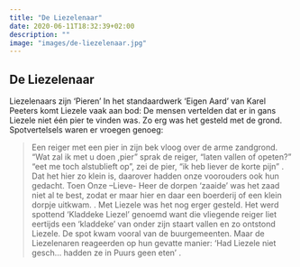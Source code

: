 ```yaml
---
title: "De Liezelenaar"
date: 2020-06-11T18:32:39+02:00
description: ""
image: "images/de-liezelenaar.jpg"
---
```

## De Liezelenaar

Liezelenaars zijn ‘Pieren’ In het standaardwerk ‘Eigen Aard’ van Karel Peeters komt Liezele vaak aan bod:
De mensen vertelden dat er in gans Liezele niet één pier te vinden was. Zo erg was het gesteld met de grond. Spotvertelsels waren er vroegen genoeg:
> Een reiger met een pier in zijn bek vloog over de arme zandgrond.
>“Wat zal ik met u doen ,pier” sprak de reiger, “laten vallen of opeten?” “eet me toch alstublieft op”, zei de pier, “ik heb liever de korte pijn” .
> Dat het hier zo klein is, daarover hadden onze voorouders ook hun gedacht. Toen Onze –Lieve- Heer de dorpen ‘zaaide’ was het zaad niet al te best, zodat er maar hier en daar een boerderij of een klein dorpje uitkwam. .
> Met Liezele was het nog erger gesteld. Het werd spottend ‘Kladdeke Liezel’ genoemd want die vliegende reiger liet eertijds een ‘kladdeke’ van onder zijn staart vallen en zo ontstond Liezele.
> De spot kwam vooral van de buurgemeenten. Maar de Liezelenaren reageerden op hun gevatte manier: ‘Had Liezele niet gesch… hadden ze in Puurs geen eten’ .
